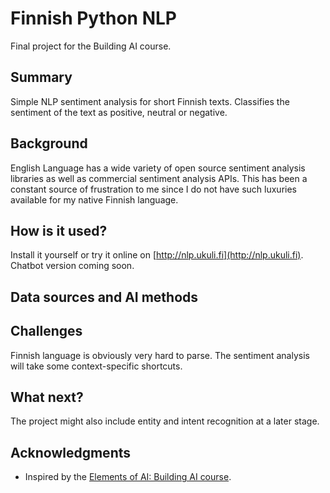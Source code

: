 <!-- This is the markdown template for the final project of the Building AI course, 
created by Reaktor Innovations and University of Helsinki. 
Copy the template, paste it to your GitHub README and edit! -->

# Finnish Python NLP

Final project for the Building AI course.

## Summary

Simple NLP sentiment analysis for short Finnish texts. Classifies the sentiment of the text as positive, neutral or negative. 

## Background

English Language has a wide variety of open source sentiment analysis libraries as well as commercial sentiment analysis APIs. This has been a constant source of frustration to me since I do not have such luxuries available for my native Finnish language.  

## How is it used?

Install it yourself or try it online on [http://nlp.ukuli.fi](http://nlp.ukuli.fi). Chatbot version coming soon. 

## Data sources and AI methods


## Challenges

Finnish language is obviously very hard to parse. The sentiment analysis will take some context-specific shortcuts.  

## What next?

The project might also include entity and intent recognition at a later stage.

## Acknowledgments

* Inspired by the [Elements of AI: Building AI course](https://buildingai.elementsofai.com/).
